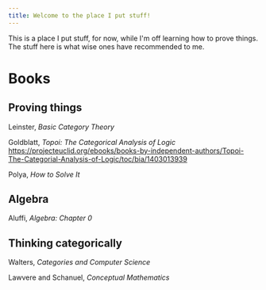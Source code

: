 ```yaml
---
title: Welcome to the place I put stuff!
---
```


This is a place I put stuff, for now, while I'm off learning how to prove things. The stuff here is what wise ones have recommended to me.

# Books
## Proving things
Leinster, *Basic Category Theory*

Goldblatt, *Topoi: The Categorical Analysis of Logic*
https://projecteuclid.org/ebooks/books-by-independent-authors/Topoi-The-Categorial-Analysis-of-Logic/toc/bia/1403013939

Polya, *How to Solve It*

## Algebra
Aluffi, *Algebra: Chapter 0*

## Thinking categorically
Walters, *Categories and Computer Science*

Lawvere and Schanuel, *Conceptual Mathematics*
